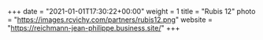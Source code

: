 +++
date = "2021-01-01T17:30:22+00:00"
weight = 1
title = "Rubis 12"
photo = "https://images.rcvichy.com/partners/rubis12.png"
website = "https://reichmann-jean-philippe.business.site/"
+++
